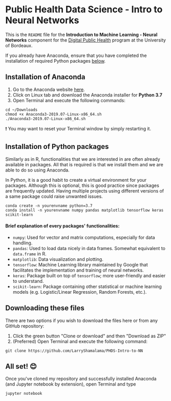 # Public Health Data Science - Intro to Neural Networks

This is the `README` file for the **Introduction to Machine Learning - Neural Networks** component for the [Digital Public Health](https://digital-public-health.u-bordeaux.fr/) program at the University of Bordeaux.

If you already have Anaconda, ensure that you have completed the installation of required Python packages [below](#installation-of-python-packages). 

## Installation of Anaconda

1. Go to the Anaconda website [here](https://www.anaconda.com/distribution/).
2. Click on Linux tab and download the Anaconda installer for **Python 3.7**
3. Open Terminal and execute the following commands:

```
cd ~/Downloads
chmod +x Anaconda3-2019.07-Linux-x86_64.sh
./Anaconda3-2019.07-Linux-x86_64.sh
```

:exclamation: You may want to reset your Terminal window by simply restarting it.

## Installation of Python packages

Similarly as in R, functionalities that we are interested in are often already available in packages. All that is required is that we install them and we are able to do so using Anaconda. 

In Python, it is a good habit to create a virtual environment for your packages. Although this is optional, this is good practice since packages are frequently updated. Having multiple projects using different versions of a same package could raise unwanted issues.


```
conda create -n yourenvname python=3.7 
conda install -n yourenvname numpy pandas matplotlib tensorflow keras scikit-learn
```

#### Brief explanation of every packages' functionalities:
- ```numpy```: Used for vector and matrix computations, especially for data handling.
- ```pandas```: Used to load data nicely in data frames. Somewhat equivalent to ```data.frame``` in R.
- ```matplotlib```: Data visualization and plotting.
- ```tensorflow```: Machine Learning library maintained by Google that facilitates the implementation and training of neural networks.
- ```keras```: Package built on top of ```tensorflow```; more user-friendly and easier to understand.
- ```scikit-learn```: Package containing other statistical or machine learning models (e.g. Logistic/Linear Regression, Random Forests, etc.).

## Downloading these files

There are two options if you wish to download the files here or from any GitHub repository:

1. Click the green button "Clone or download" and then "Download as ZIP"
2. (Preferred) Open Terminal and execute the following command:
```
git clone https://github.com/LarryShamalama/PHDS-Intro-to-NN
```

## All set! :blush:

Once you've cloned my repository and successfully installed Anaconda (and Jupyter notebook by extension), open Terminal and type
```
jupyter notebook
```
